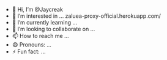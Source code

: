 - 👋 Hi, I’m @Jaycreak
- 👀 I’m interested in ...          zaluea-proxy-official.herokuapp.com/
- 🌱 I’m currently learning ...
- 💞️ I’m looking to collaborate on ...
- 📫 How to reach me ...
- 😄 Pronouns: ...
- ⚡ Fun fact: ...

<!---
Jaycreak/Jaycreak is a ✨ special ✨ repository because its `README.md` (this file) appears on your GitHub profile.
You can click the Preview link to take a look at your changes.
--->
